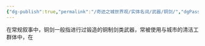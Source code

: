 ```yaml
---
{"dg-publish":true,"permalink":"/奇迹之城世界观/实体名词/武器/铜剑/","dgPassFrontmatter":true}
---
```


在常规叙事中，铜剑一般指进行过锻造的铜制剑类武器，常被使用与城市的清洁工群体中，在
